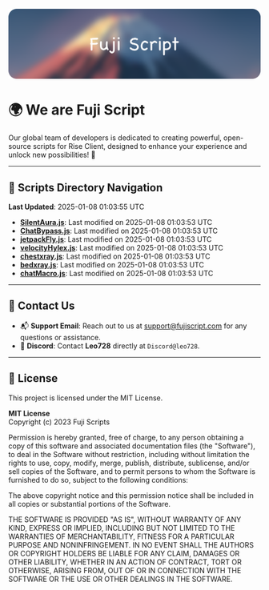![Banner](.github/b.webp)

# 🌍 **We are Fuji Script**

Our global team of developers is dedicated to creating powerful, open-source scripts for Rise Client, designed to enhance your experience and unlock new possibilities! 🌟

---
<!-- SCRIPTS_NAVIGATION_START -->
## 📂 **Scripts Directory Navigation**

**Last Updated**: 2025-01-08 01:03:55 UTC

- **[SilentAura.js](scripts/SilentAura.js)**: Last modified on 2025-01-08 01:03:53 UTC
- **[ChatBypass.js](scripts/ChatBypass.js)**: Last modified on 2025-01-08 01:03:53 UTC
- **[jetpackFly.js](scripts/jetpackFly.js)**: Last modified on 2025-01-08 01:03:53 UTC
- **[velocityHylex.js](scripts/velocityHylex.js)**: Last modified on 2025-01-08 01:03:53 UTC
- **[chestxray.js](scripts/chestxray.js)**: Last modified on 2025-01-08 01:03:53 UTC
- **[bedxray.js](scripts/bedxray.js)**: Last modified on 2025-01-08 01:03:53 UTC
- **[chatMacro.js](scripts/chatMacro.js)**: Last modified on 2025-01-08 01:03:53 UTC

<!-- SCRIPTS_NAVIGATION_END -->

---

## 💬 **Contact Us**  
- 📬 **Support Email**: Reach out to us at [support@fujiscript.com](mailto:support@fujiscript.com) for any questions or assistance.  
- 💬 **Discord**: Contact **Leo728** directly at `Discord@leo728`.

---

## 📜 **License**

This project is licensed under the MIT License.  

**MIT License**  
Copyright (c) 2023 Fuji Scripts  

Permission is hereby granted, free of charge, to any person obtaining a copy of this software and associated documentation files (the "Software"), to deal in the Software without restriction, including without limitation the rights to use, copy, modify, merge, publish, distribute, sublicense, and/or sell copies of the Software, and to permit persons to whom the Software is furnished to do so, subject to the following conditions:  

The above copyright notice and this permission notice shall be included in all copies or substantial portions of the Software.  

THE SOFTWARE IS PROVIDED "AS IS", WITHOUT WARRANTY OF ANY KIND, EXPRESS OR IMPLIED, INCLUDING BUT NOT LIMITED TO THE WARRANTIES OF MERCHANTABILITY, FITNESS FOR A PARTICULAR PURPOSE AND NONINFRINGEMENT. IN NO EVENT SHALL THE AUTHORS OR COPYRIGHT HOLDERS BE LIABLE FOR ANY CLAIM, DAMAGES OR OTHER LIABILITY, WHETHER IN AN ACTION OF CONTRACT, TORT OR OTHERWISE, ARISING FROM, OUT OF OR IN CONNECTION WITH THE SOFTWARE OR THE USE OR OTHER DEALINGS IN THE SOFTWARE.  
